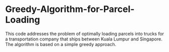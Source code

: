 # Greedy-Algorithm-for-Parcel-Loading
This code addresses the problem of optimally loading parcels into trucks for a transportation company that ships between Kuala Lumpur and Singapore. The algorithm is based on a simple greedy approach. 
